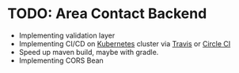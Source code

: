 # TODO: Area Contact Backend

- Implementing validation layer
- Implementing CI/CD on [Kubernetes](https://kubernetes.io/) cluster via [Travis](https://travis-ci.org/) or [Circle CI](https://circleci.com/)
- Speed up maven build, maybe with gradle.
- Implementing CORS Bean
